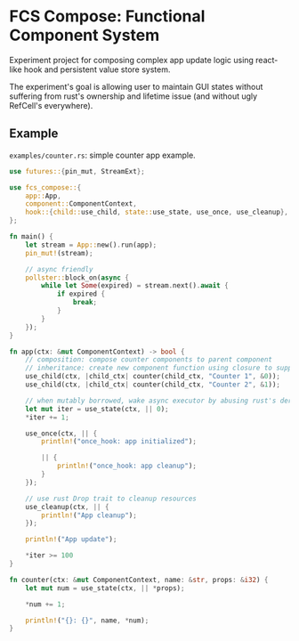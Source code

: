 # FCS Compose: Functional Component System
Experiment project for composing complex app update logic using react-like hook and persistent value store system.

The experiment's goal is allowing user to maintain GUI states without suffering from rust's ownership and lifetime issue (and without ugly RefCell's everywhere).

## Example
`examples/counter.rs`: simple counter app example.
```rust
use futures::{pin_mut, StreamExt};

use fcs_compose::{
    app::App,
    component::ComponentContext,
    hook::{child::use_child, state::use_state, use_once, use_cleanup},
};

fn main() {
    let stream = App::new().run(app);
    pin_mut!(stream);

    // async friendly
    pollster::block_on(async {
        while let Some(expired) = stream.next().await {
            if expired {
                break;
            }
        }
    });
}

fn app(ctx: &mut ComponentContext) -> bool {
    // composition: compose counter components to parent component
    // inheritance: create new component function using closure to supply prop to counter component function
    use_child(ctx, |child_ctx| counter(child_ctx, "Counter 1", &0));
    use_child(ctx, |child_ctx| counter(child_ctx, "Counter 2", &1));

    // when mutably borrowed, wake async executor by abusing rust's deref coercion
    let mut iter = use_state(ctx, || 0);
    *iter += 1;

    use_once(ctx, || {
        println!("once_hook: app initialized");

        || {
            println!("once_hook: app cleanup");
        }
    });

    // use rust Drop trait to cleanup resources
    use_cleanup(ctx, || {
        println!("App cleanup");
    });

    println!("App update");

    *iter >= 100
}

fn counter(ctx: &mut ComponentContext, name: &str, props: &i32) {
    let mut num = use_state(ctx, || *props);

    *num += 1;

    println!("{}: {}", name, *num);
}
```